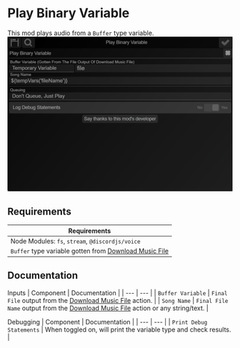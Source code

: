# Play Binary Variable
This mod plays audio from a `Buffer` type variable.
![](https://github.com/slothyace/bmods-acedia/blob/main/.documentation/.images/playBinaryVar.png)

## Requirements
| Requirements |
| --- |
| Node Modules: `fs`, `stream`, `@discordjs/voice` |
| `Buffer` type variable gotten from [Download Music File](https://github.com/slothyace/bmods-acedia/blob/main/.documentation/Download%20Music%20File.md) |

## Documentation
Inputs
| Component | Documentation | 
| --- | --- |
| `Buffer Variable` | `Final File` output from the [Download Music File](https://github.com/slothyace/bmods-acedia/blob/main/.documentation/Download%20Music%20File.md) action. |
| `Song Name` | `Final File Name` output from the [Download Music File](https://github.com/slothyace/bmods-acedia/blob/main/.documentation/Download%20Music%20File.md) action or any string/text. |

Debugging
| Component | Documentation |
| --- | --- |
| `Print Debug Statements` | When toggled on, will print the variable type and check results. |
